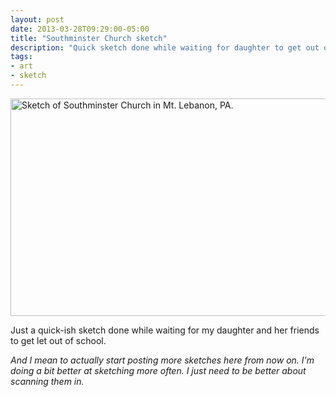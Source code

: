```yaml
---
layout: post
date: 2013-03-28T09:29:00-05:00
title: "Southminster Church sketch"
description: "Quick sketch done while waiting for daughter to get out of school."
tags:
- art
- sketch
---
```

<div class="embedded-large-sketch">
  <a id="southminster-church" class="fancybox" href="http://farm9.staticflickr.com/8376/8595123255_b4ef9337e1_o.png" title="Sketch of Southminster Church in Mt. Lebanon, PA."><img src="http://farm9.staticflickr.com/8512/8595123269_44aef4ce18_o.png" width="550" height="348" alt="Sketch of Southminster Church in Mt. Lebanon, PA." /></a>
</div>

Just a quick-ish sketch done while waiting for my daughter and her friends to get let out of school.

_And I mean to actually start posting more sketches here from now on. I'm doing a bit better at sketching more often. I just need to be better about scanning them in._
